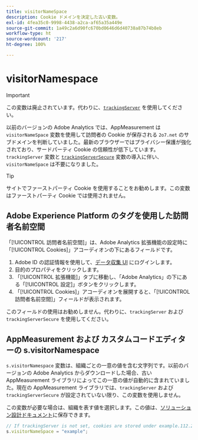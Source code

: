 ```yaml
---
title: visitorNameSpace
description: Cookie ドメインを決定した古い変数。
exl-id: 4fea35c0-9998-4438-a2ca-af65a35a449e
source-git-commit: 1a49c2a6d90fc670bd0646d6d40738a87b74b8eb
workflow-type: ht
source-wordcount: '217'
ht-degree: 100%

---
```


# visitorNamespace

>[!IMPORTANT]
>
> この変数は廃止されています。代わりに、[`trackingServer`](trackingserver.md) を使用してください。

以前のバージョンの Adobe Analytics では、AppMeasurement は `visitorNameSpace` 変数を使用して訪問者の Cookie が保存される `2o7.net` のサブドメインを判断していました。最新のブラウザーではプライバシー保護が強化されており、サードパーティ Cookie の信頼性が低下しています。`trackingServer` 変数と [`trackingServerSecure`](trackingserversecure.md) 変数の導入に伴い、`visitorNameSpace` は不要になりました。

>[!TIP]
>
> サイトでファーストパーティ Cookie を使用することをお勧めします。この変数はファーストパーティ Cookie では使用されません。

## Adobe Experience Platform のタグを使用した訪問者名前空間

「[!UICONTROL 訪問者名前空間]」は、Adobe Analytics 拡張機能の設定時に「[!UICONTROL Cookies]」アコーディオンの下にあるフィールドです。

1. Adobe ID の認証情報を使用して、[データ収集 UI](https://experience.adobe.com/data-collection) にログインします。
2. 目的のプロパティをクリックします。
3. 「[!UICONTROL 拡張機能]」タブに移動し、「Adobe Analytics」の下にある「[!UICONTROL 設定]」ボタンをクリックします。
4. 「[!UICONTROL Cookies]」アコーディオンを展開すると、「[!UICONTROL 訪問者名前空間]」フィールドが表示されます。

このフィールドの使用はお勧めしません。代わりに、`trackingServer` および `trackingServerSecure` を使用してください。

## AppMeasurement および カスタムコードエディターの s.visitorNamespace

`s.visitorNamespace` 変数は、組織ごとの一意の値を含む文字列です。以前のバージョンの Adobe Analytics からダウンロードした場合、古い AppMeasurement ライブラリによってこの一意の値が自動的に含まれていました。現在の AppMeasurement ライブラリでは、`trackingServer` および `trackingServerSecure` が設定されていない限り、この変数を使用しません。

この変数が必要な場合は、組織を表す値を選択します。この値は、[ソリューション設計ドキュメント](../../prepare/solution-design.md)に保存できます。

```js
// If trackingServer is not set, cookies are stored under example.112.2o7.net
s.visitorNameSpace = "example";
```
